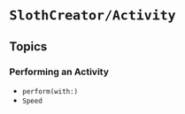 # ``SlothCreator/Activity``

## Topics

### Performing an Activity

- ``perform(with:)``
- ``Speed``
